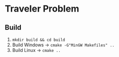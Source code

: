 # Traveler Problem

## Build  
1. `mkdir build && cd build`
2. Build Windows -> `cmake -G"MinGW Makefiles" .. `
3. Build Linux -> `cmake .. `